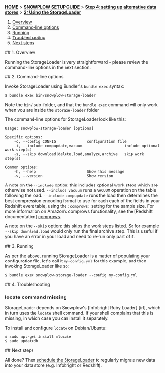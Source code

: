 [**HOME**](Home) > [**SNOWPLOW SETUP GUIDE**](Setting-up-Snowplow) > [**Step 4: setting up alternative data stores**](Setting-up-alternative-data-stores) > [**2: Using the StorageLoader**](2-Using-the-StorageLoader)

1. [Overview](#usage-overview)
2. [Command-line options](#cli-options)
3. [Running](#running)
4. [Troubleshooting](#troubleshooting)
5. [Next steps](#next-steps)

<a name="usage-overview"/>
## 1. Overview

Running the StorageLoader is very straightforward - please review the
command-line options in the next section. 

<a name="cli-options"/>
## 2. Command-line options

Invoke StorageLoader using Bundler's `bundle exec` syntax:

    $ bundle exec bin/snowplow-storage-loader
    
Note the `bin/` sub-folder, and that the `bundle exec` command will
only work when you are inside the `storage-loader` folder.

The command-line options for StorageLoader look like this:

    Usage: snowplow-storage-loader [options]

    Specific options:
        -c, --config CONFIG              configuration file
        -i, --include compupdate,vacuum                   include optional work step(s)
        -s, --skip download|delete,load,analyze,archive   skip work step(s)

    Common options:
        -h, --help                       Show this message
        -v, --version                    Show version

A note on the `--include` option: this includes optional work steps
which are otherwise not used. `--include vacuum` runs a `VACUUM`
operation on the table following the load. `--include compupdate` runs
the load then determines the best compression encoding format to use for
each each of the fields in your Redshift event table, using the `:comprows:`
setting for the sample size. For more information on Amazon’s comprows
functionality, see the [Redshift documentation] [comprows].

A note on the `--skip` option: this skips the work steps listed. So
for example `--skip download,load` would only run the final archive
step. This is useful if you have an error in your load and need to
re-run only part of it.

<a name="running"/>
## 3. Running

As per the above, running StorageLoader is a matter of populating
your configuration file, let's call it `my-config.yml` for this
example, and then invoking StorageLoader like so: 

    $ bundle exec snowplow-storage-loader --config my-config.yml

<a name="troubleshooting" />
## 4. Troubleshooting

### locate command missing

StorageLoader depends on Snowplow's [Infobright Ruby Loader] [irl],
which in turn uses the `locate` shell command. If your shell complains
that this is missing, in which case you can install it separately.

To install and configure `locate` on Debian/Ubuntu:

    $ sudo apt-get install mlocate
    $ sudo updatedb

<a name="next-steps" />
## Next steps

All done? Then [schedule the StorageLoader](3-Scheduling-the-StorageLoader) to regularly migrate new data into your data store (e.g. Infobright or Redshift).

[comprows]: http://docs.aws.amazon.com/redshift/latest/dg/r_COPY.html